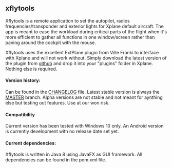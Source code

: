 ## xflytools

Xflytools is a remote application to set the autopilot, radios frequencies/transponder and exterior lights for Xplane default aircraft. The app is meant to ease the workload during critical parts of the flight when it's more efficient to gather all functions in one window/screen rather than paning around the cockpit with the mouse.

Xflytools uses the excellent ExtPlane plugin from Ville Franki to interface with Xplane and will not work without. Simply download the latest version of the plugin from [github] and drop it into your "plugins" folder in Xplane. Nothing else is required.

#### Version history:
Can be found in the [CHANGELOG] file. Latest stable version is always the [MASTER] branch. Alpha versions are not stable and not meant for aynthing else but testing out features. Use at our won risk.

#### Compatibility
Current version has been tested with Windows 10 only. An Android version is currently development with no release date set yet.

#### Current dependencies:
Xflytools is written in Java 8 using JavaFX as GUI framework. All dependencies can be found in the pom.xml file.


[CHANGELOG]: https://github.com/mydogspies/xflytools/blob/master/README.md
[MASTER]: https://github.com/mydogspies/xflytools
[github]:https://github.com/vranki/ExtPlane/releases/